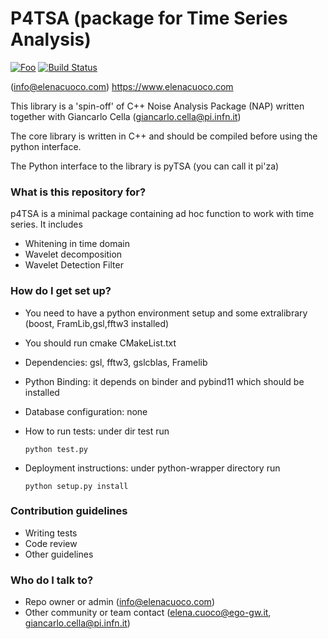 # P4TSA (package for Time Series Analysis) #

[![Foo](https://img.shields.io/badge/docs-latest-brightgreen.svg?style=flat)](http://p4tsa.readthedocs.io/en/latest/?badge=latest) [![Build Status](https://travis-ci.org/elenacuoco/p4TSA.png)](https://travis-ci.org/elenacuoco/p4TSA)

 (info@elenacuoco.com) https://www.elenacuoco.com

This library is a 'spin-off' of C++ Noise Analysis Package (NAP) written together
with Giancarlo Cella (giancarlo.cella@pi.infn.it)

The core library is written in C++ and should be compiled before using the python interface.

The Python interface to the library is pyTSA (you can call it pi'za)

### What is this repository for? ###
p4TSA is a minimal package containing ad hoc function to work with time series.
It includes
 * Whitening in time domain
 * Wavelet decomposition
 * Wavelet Detection Filter

### How do I get set up? ###

* You need to have a python environment setup and some extralibrary (boost, FramLib,gsl,fftw3 installed)
* You should run cmake CMakeList.txt
* Dependencies: gsl, fftw3, gslcblas, Framelib
* Python Binding: it depends on binder and pybind11 which should be installed
* Database configuration: none
* How to run tests: under dir test run

    <code>python test.py</code>
* Deployment instructions: under python-wrapper directory run

    <code>python setup.py install</code>

### Contribution guidelines ###

* Writing tests
* Code review
* Other guidelines

### Who do I talk to? ###

* Repo owner or admin (info@elenacuoco.com)
* Other community or team contact (elena.cuoco@ego-gw.it, giancarlo.cella@pi.infn.it)
